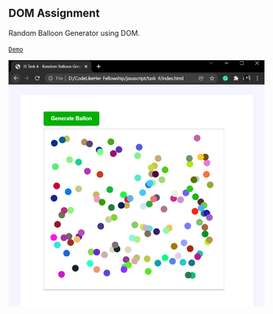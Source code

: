 ## DOM Assignment

Random Balloon Generator using DOM.

[`Demo`](https://coderushnepal.github.io/KritiPrajapati/javascript/task-4/)

![abc](image/demo.PNG/ "Demo image")
